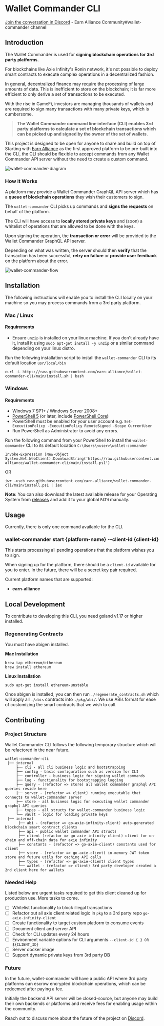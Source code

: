 # Wallet Commander CLI

[Join the conversation in Discord](https://discord.gg/rCPG8A7mSe) - Earn Alliance Community#wallet-commander channel

## Introduction

The Wallet Commander is used for **signing blockchain operations for 3rd party platforms**. 

For blockchains like Axie Infinity's Ronin network, it's not possible to deploy smart contracts to execute complex operations in a decentralized fashion. 

In general, decentralized finance may require the processing of large amounts of data. This is inefficient to store on the blockchain; it is far more efficient to only derive a set of transactions to be executed. 

With the rise in GameFi, investors are managing thousands of wallets and are required to sign many transactions with many private keys, which is cumbersome. 

>**The Wallet Commander command line interface (CLI) enables 3rd party platforms to calculate a set of blockchain transactions which can be picked up and signed by the owner of the set of wallets.**

This project is designed to be open for anyone to share and build on top of. Starting with [Earn Alliance](https://earnalliance.com) as the first approved platform to be pre-built into the CLI, the CLI should be flexible to accept commands from any Wallet Commander API server without the need to create a custom command.

![wallet-commander-diagram](static/img/overview.png)

### How it Works

A platform may provide a Wallet Commander GraphQL API server which has a **queue of blockchain operations** they wish their customers to sign.

The `wallet-commander` CLI picks up commands and **signs the requests** on behalf of the platform. 

The CLI will have access to **locally stored private keys** and (soon) a whitelist of operations that are allowed to be done with the keys. 

Upon signing the operation, the **transaction or error** will be provided to the Wallet Commander GraphQL API server. 

Depending on what was written, the server should then **verify** that the transaction has been successful, **retry on failure** or **provide user feedback** on the platform about the error.

![wallet-commander-flow](static/img/wallet-commander-flow.png)

## Installation

The following instructions will enable you to install the CLI locally on your machine so you may process commands from a 3rd party platform.

### Mac / Linux
#### Requirements

- Ensure `unzip` is installed on your linux machine. If you don't already have it, install it using `sudo apt-get install -y unzip` or a similar command depending on your linux distro.

Run the following installation script to install the `wallet-commander` CLI to its default location `usr/local/bin`

```
curl -L https://raw.githubusercontent.com/earn-alliance/wallet-commander-cli/main/install.sh | bash
```

### Windows
#### Requirements

- Windows 7 SP1+ / Windows Server 2008+
- [PowerShell 5](https://aka.ms/wmf5download) (or later, include [PowerShell Core](https://docs.microsoft.com/en-us/powershell/scripting/install/installing-powershell-core-on-windows?view=powershell-6))
- PowerShell must be enabled for your user account e.g. `Set-ExecutionPolicy -ExecutionPolicy RemoteSigned -Scope CurrentUser`
- Run PowerShell as Administrator to avoid any errors.

Run the following command from your PowerShell to install the `wallet-commander` CLI to its default location `C:\Users\<user>\wallet-commander`

```
Invoke-Expression (New-Object System.Net.WebClient).DownloadString('https://raw.githubusercontent.com/earn-alliance/wallet-commander-cli/main/install.ps1')
```

OR

```
iwr -useb raw.githubusercontent.com/earn-alliance/wallet-commander-cli/main/install.ps1 | iex
```

**Note:** You can also download the latest available release for your Operating System from [releases](https://github.com/kintoproj/kinto-cli/releases) and add it to your global `PATH` manually.

## Usage

Currently, there is only one command available for the CLI.

### wallet-commander start {platform-name} --client-id {client-id}

This starts processing all pending operations that the platform wishes you to sign. 

When signing up for the platform, there should be a `client-id` available for you to enter. In the future, there will be a secret key pair required.

Current platform names that are supported:

* **earn-alliance**

## Local Development

To contribute to developing this CLI, you need goland v1.17 or higher installed.

### Regenerating Contracts

You must have abigen installed.

**Mac Installation**

```
brew tap ethereum/ethereum
brew install ethereum
```

**Linux Installation**

```
sudo apt-get install ethereum-unstable
```

Once abigen is installed, you can then run `./regenerate_contracts.sh` which will apply all `./abis` contracts into `./pkg/abi/`. We use ABIs format for ease of customizing the smart contracts that we wish to call.

## Contributing

### Project Structure

Wallet Commander CLI follows the following temporary structure which will be refactored in the near future.

```
wallet-commander-cli
 |── internal
     ├── cli - all cli business logic and bootstrapping
     ├── config - basic configuration such as version for CLI
     ├── controller - business logic for signing wallet commands
     ├── log - functionality for bootstrapping logging
     ├── query - (refactor => store) all wallet commander graphql API queries reside here
     ├── server - (refactor => client) running executable that connects to wallet-commander server
     ├── store - all business logic for executing wallet commander graphql API queries
     ├── types - all structs for wallet-commander business logic
     └── vault - logic for loading private keys
 |── internal
      ├── abi - (refactor => go-axie-infinity-client) auto-generated blockchain smart contract clients
      ├── api - public wallet commander API structs
      ├── client (refactor => go-axie-infinity-client) client for on-chain and off-chain data for axie infinity
      ├── constants - (refactor => go-axie-client) constants used for client
      ├── store - (refactor => go-axie-client) in-memory JWT token store and future utils for caching API calls
      ├── types - (refactor => go-axie-client) client types
      └── wallet - (refactor => client) 3rd party developer created a 2nd client here for wallets
```

### Needed Help

Listed below are urgent tasks required to get this client cleaned up for production use. More tasks to come.

- [ ] Whitelist functionality to block illegal transactions
- [ ] Refactor out all axie client related logic in `pkg` to a 3rd party repo `go-axie-infinity-client`
- [ ] Create functionality to target custom platform to consume events
- [ ] Document client and server API
- [ ] Check for CLI updates every 24 hours
- [ ] Environment variable options for CLI arguments `--client-id { } OR ${CLIENT_ID}`
- [ ] Server docker image
- [ ] Support dynamic private keys from 3rd party DB

### Future

In the future, wallet-commander will have a public API where 3rd party platforms can escrow encrypted blockchain operations, which can be redeemed after paying a fee. 

Initially the backend API server will be closed-source, but anyone may build their own backends or platforms and receive fees for enabling usage within the community.

Reach out to discuss more about the future of the project on [Discord](https://discord.gg/rCPG8A7mSe).
